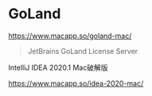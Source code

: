 # GoLand
https://www.macapp.so/goland-mac/

>JetBrains GoLand License Server 

IntelliJ IDEA 2020.1 Mac破解版

https://www.macapp.so/idea-2020-mac/
